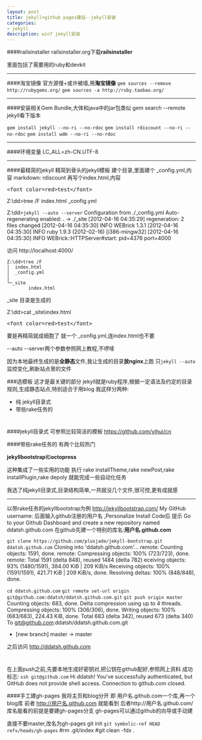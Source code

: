 ```yaml
---
layout: post
title: jekyll+github pages建站--jekyll安装
categories:
- jekyll
description: win7 jekyll安装
---
```

####railsinstaller
railsinstaller.org下载**railsinstaller**

里面包括了需要用的ruby和devkit

---
####淘宝镜像
官方源慢+或许被墙,用**淘宝镜像**
`gem sources --remove http://rubygems.org/`
`gem sources -a http://ruby.taobao.org/`

---
####安装相关Gem Bundle,大体和java中的jar包类似
gem search --remote jekyll看下版本

`gem install jekyll --no-ri --no-rdoc` 
`gem install rdiscount --no-ri --no-rdoc`
`gem install wdm --no-ri --no-rdoc`

---
####环境变量
LC_ALL=zh-CN.UTF-8

---
####最精简的jekyll
精简到骨头的jekyll模板
建个目录,里面建个 _config.yml,内容
markdown: rdiscount
再写个index.html,内容
<xmp><font color=red>test</font></xmp>  

Z:\dd>tree /F
    index.html
    _config.yml

Z:\dd>`jekyll --auto --server`
Configuration from ./_config.yml
Auto-regenerating enabled: . -> ./_site
[2012-04-16 04:35:29] regeneration: 2 files changed
[2012-04-16 04:35:30] INFO  WEBrick 1.3.1
[2012-04-16 04:35:30] INFO  ruby 1.9.3 (2012-02-16) [i386-mingw32]
[2012-04-16 04:35:30] INFO  WEBrick::HTTPServer#start: pid=4376 port=4000

访问 http://localhost:4000/

	Z:\dd>tree /F
	│  index.html
	│  _config.yml
	│
	└─_site
	        index.html
_site 目录是生成的

Z:\dd>cat    _site\index.html
<xmp><font color=red>test</font></xmp>

要是再精简就成细胞了
就一个 _config.yml,连index.html也不要

--auto --server两个参数参照网上教程,不啰嗦

因为本地最终生成的是**全静态**文件,我让生成的目录**放nginx**上跑
只`jekyll --auto` 监控变化,刷新站点里的文件

###选模板
这才是最关键的部分
jekyll就是ruby程序,根据一定语法及约定的目录规则,生成静态站点,特别适合于用blog
我这样分两种:

- 纯 jekyll目录式
- 带些rake任务的

# 
####jekyll目录式
可参照比较简洁的模板
https://github.com/yihui/cn  

####带些rake任务的
有两个比较热门

**jekyllbootstrap**和**octopress**

这种集成了一些实用的功能
执行 rake installTheme,rake newPost,rake installPlugin,rake depoly
就能完成一些自动化任务

我选了纯jekyll目录式,目录结构简单,一共就没几个文件,很可控,更有成就感

---
以带rake任务的jekyllbootstrap为例
http://jekyllbootstrap.com/
My GitHub username: 后面输入github注册的用户名 ,Personalize Install Code后
提示 Go to your Github Dashboard and create a new repository named ddatsh.github.com
在github先建一个特别的库名:**用户名.github.com**

`git clone https://github.com/plusjade/jekyll-bootstrap.git ddatsh.github.com`
Cloning into 'ddatsh.github.com'...
remote: Counting objects: 1591, done.
remote: Compressing objects: 100% (723/723), done.
remote: Total 1591 (delta 848), reused 1484 (delta 782) eceiving objects:  93% (1480/1591), 384.00 KiB | 209 KiB/s
Receiving objects: 100% (1591/1591), 421.71 KiB | 209 KiB/s, done.
Resolving deltas: 100% (848/848), done.

`cd ddatsh.github.com`
`git remote set-url origin git@github.com:ddatsh/ddatsh.github.com.git`
`git push origin master`
Counting objects: 683, done.
Delta compression using up to 4 threads.
Compressing objects: 100% (306/306), done.
Writing objects: 100% (683/683), 224.43 KiB, done.
Total 683 (delta 342), reused 673 (delta 340)
To git@github.com:ddatsh/ddatsh.github.com.git
 * [new branch]      master -> master

之后访问 http://ddatsh.github.com

# 
在上面push之前,先要本地生成好密钥对,把公钥在github配好,参照网上资料
成功标志:
`ssh git@github.com`
Hi ddatsh! You've successfully authenticated, but GitHub does not provide shell access.
Connection to github.com closed.

####手工建gh-pages
我将主页和blog分开
即 用户名.github.com一个库,再一个blog库
前者 http://用户名.github.com  就能看到
后者http://用户名.github.com/库名能看的前提是要建gh-pages分支
gh-pages可以通过github的向导或手动建

直接不要master,改名为gh-pages
git init
`git symbolic-ref HEAD refs/heads/gh-pages`
\#rm .git/index
\#git clean -fdx .

